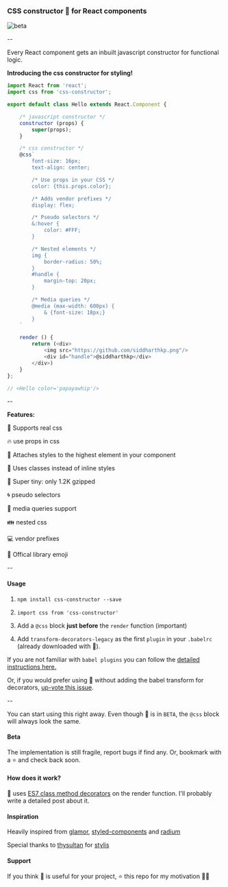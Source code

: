 ### CSS constructor 💄 for React components

![beta](https://img.shields.io/badge/status-beta-yellow.svg)

--

Every React component gets an inbuilt javascript constructor for functional logic.

**Introducing the css constructor for styling!**

```js
import React from 'react';
import css from 'css-constructor';

export default class Hello extends React.Component {

    /* javascript constructor */
    constructor (props) {
        super(props);
    }

    /* css constructor */
    @css`
        font-size: 16px;
        text-align: center;

        /* Use props in your CSS */
        color: {this.props.color};

        /* Adds vendor prefixes */
        display: flex;

        /* Pseudo selectors */
        &:hover {
            color: #FFF;
        }

        /* Nested elements */
        img {
            border-radius: 50%;
        }
        #handle {
            margin-top: 20px;
        }

        /* Media queries */
        @media (max-width: 600px) {
            & {font-size: 18px;}
        }
    `

    render () {
        return (<div>
            <img src="https://github.com/siddharthkp.png"/>
            <div id="handle">@siddharthkp</div>
        </div>)
    }
};

// <Hello color='papayawhip'/>

```

--

**Features:**

🎀 Supports real css

🔥 use props in css

🔼 Attaches styles to the highest element in your component

🙋 Uses classes instead of inline styles

👶 Super tiny: only 1.2K gzipped

🌀 pseudo selectors

📱 media queries support

👪 nested css

💻 vendor prefixes

💄 Offical library emoji

--

#### Usage

1. `npm install css-constructor --save`

2. `import css from 'css-constructor'`

3. Add a `@css` block **just before** the `render` function (important)

4. Add `transform-decorators-legacy` as the first `plugin` in your `.babelrc` (already downloaded with 💄).

If you are not familiar with `babel plugins` you can follow the [detailed instructions here.](https://github.com/loganfsmyth/babel-plugin-transform-decorators-legacy#installation--usage)

Or, if you would prefer using 💄 without adding the babel transform for decorators, [up-vote this issue](https://github.com/siddharthkp/css-constructor/issues/1).

--

You can start using this right away. Even though 💄 is in `BETA`, the `@css` block will always look the same.

#### Beta

The implementation is still fragile, report bugs if find any. Or, bookmark with a ⭐️ and check back soon.

#### How does it work?

💄 uses [ES7 class method decorators](https://github.com/wycats/javascript-decorators) on the render function.
I'll probably write a detailed post about it.

#### Inspiration

Heavily inspired from [glamor](https://github.com/threepointone/glamor), [styled-components](https://github.com/styled-components/styled-components) and [radium](https://github.com/FormidableLabs/radium)

Special thanks to [thysultan](https://twitter.com/thysultan) for [stylis](https://github.com/thysultan/stylis.js)

#### Support

If you think 💄 is useful for your project, ⭐️ this repo for my motivation 🙇🏻

